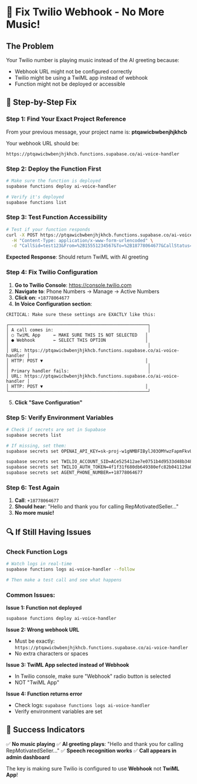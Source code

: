 # 🚨 Fix Twilio Webhook - No More Music!

## The Problem
Your Twilio number is playing music instead of the AI greeting because:
- Webhook URL might not be configured correctly
- Twilio might be using a TwiML app instead of webhook
- Function might not be deployed or accessible

## 🔧 Step-by-Step Fix

### Step 1: Find Your Exact Project Reference
From your previous message, your project name is: **ptqawicbwbenjhjkhcb**

Your webhook URL should be:
```
https://ptqawicbwbenjhjkhcb.functions.supabase.co/ai-voice-handler
```

### Step 2: Deploy the Function First
```bash
# Make sure the function is deployed
supabase functions deploy ai-voice-handler

# Verify it's deployed
supabase functions list
```

### Step 3: Test Function Accessibility
```bash
# Test if your function responds
curl -X POST https://ptqawicbwbenjhjkhcb.functions.supabase.co/ai-voice-handler \
  -H "Content-Type: application/x-www-form-urlencoded" \
  -d "CallSid=test123&From=%2B15551234567&To=%2B18778064677&CallStatus=ringing&Direction=inbound"
```

**Expected Response**: Should return TwiML with AI greeting

### Step 4: Fix Twilio Configuration

1. **Go to Twilio Console**: https://console.twilio.com
2. **Navigate to**: Phone Numbers → Manage → Active Numbers
3. **Click on**: `+18778064677`
4. **In Voice Configuration section**:

```
CRITICAL: Make sure these settings are EXACTLY like this:

┌─────────────────────────────────────────────────────┐
│ A call comes in:                                    │
│ ○ TwiML App     ← MAKE SURE THIS IS NOT SELECTED   │
│ ● Webhook       ← SELECT THIS OPTION               │
│                                                     │
│ URL: https://ptqawicbwbenjhjkhcb.functions.supabase.co/ai-voice-handler │
│ HTTP: POST ▼                                       │
│                                                     │
│ Primary handler fails:                              │
│ URL: https://ptqawicbwbenjhjkhcb.functions.supabase.co/ai-voice-handler │
│ HTTP: POST ▼                                       │
└─────────────────────────────────────────────────────┘
```

5. **Click "Save Configuration"**

### Step 5: Verify Environment Variables
```bash
# Check if secrets are set in Supabase
supabase secrets list

# If missing, set them:
supabase secrets set OPENAI_API_KEY=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

supabase secrets set TWILIO_ACCOUNT_SID=ACe525412ae7e0751b4d9533d48b348066
supabase secrets set TWILIO_AUTH_TOKEN=4f1f31f680db649380efc82b041129a0
supabase secrets set AGENT_PHONE_NUMBER=+18778064677
```

### Step 6: Test Again
1. **Call**: `+18778064677`
2. **Should hear**: "Hello and thank you for calling RepMotivatedSeller..."
3. **No more music!**

## 🔍 If Still Having Issues

### Check Function Logs
```bash
# Watch logs in real-time
supabase functions logs ai-voice-handler --follow

# Then make a test call and see what happens
```

### Common Issues:

**Issue 1: Function not deployed**
```bash
supabase functions deploy ai-voice-handler
```

**Issue 2: Wrong webhook URL**
- Must be exactly: `https://ptqawicbwbenjhjkhcb.functions.supabase.co/ai-voice-handler`
- No extra characters or spaces

**Issue 3: TwiML App selected instead of Webhook**
- In Twilio console, make sure "Webhook" radio button is selected
- NOT "TwiML App"

**Issue 4: Function returns error**
- Check logs: `supabase functions logs ai-voice-handler`
- Verify environment variables are set

## 🎯 Success Indicators

✅ **No music playing**
✅ **AI greeting plays**: "Hello and thank you for calling RepMotivatedSeller..."
✅ **Speech recognition works**
✅ **Call appears in admin dashboard**

The key is making sure Twilio is configured to use **Webhook** not **TwiML App**!